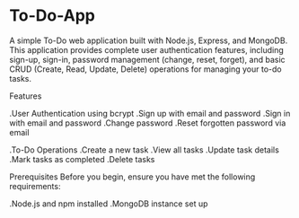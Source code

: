 # To-Do-App

A simple To-Do web application built with Node.js, Express, and MongoDB. This application provides complete user authentication features, including sign-up, sign-in, password management (change, reset, forget), and basic CRUD (Create, Read, Update, Delete) operations for managing your to-do tasks.

Features

.User Authentication using bcrypt
 .Sign up with email and password
 .Sign in with email and password
 .Change password
 .Reset forgotten password via email

.To-Do Operations
 .Create a new task
 .View all tasks
 .Update task details
 .Mark tasks as completed
 .Delete tasks

Prerequisites
Before you begin, ensure you have met the following requirements:

 .Node.js and npm installed
 .MongoDB instance set up


